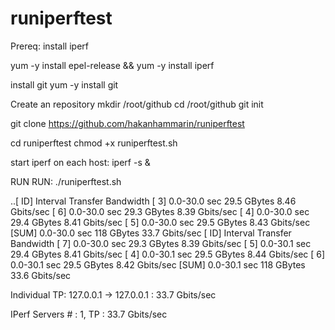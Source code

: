 # runiperftest
Prereq:
install iperf

yum -y install epel-release && yum -y install iperf

install git
yum -y install git

Create an repository
mkdir /root/github
cd /root/github
git init

git clone https://github.com/hakanhammarin/runiperftest

cd runiperftest
chmod +x runiperftest.sh

start iperf on each host:
iperf -s &


RUN RUN:
./runiperftest.sh 


..[ ID] Interval       Transfer     Bandwidth
[  3]  0.0-30.0 sec  29.5 GBytes  8.46 Gbits/sec
[  6]  0.0-30.0 sec  29.3 GBytes  8.39 Gbits/sec
[  4]  0.0-30.0 sec  29.4 GBytes  8.41 Gbits/sec
[  5]  0.0-30.0 sec  29.5 GBytes  8.43 Gbits/sec
[SUM]  0.0-30.0 sec   118 GBytes  33.7 Gbits/sec
[ ID] Interval       Transfer     Bandwidth
[  7]  0.0-30.0 sec  29.3 GBytes  8.39 Gbits/sec
[  5]  0.0-30.1 sec  29.4 GBytes  8.41 Gbits/sec
[  4]  0.0-30.1 sec  29.5 GBytes  8.44 Gbits/sec
[  6]  0.0-30.1 sec  29.5 GBytes  8.42 Gbits/sec
[SUM]  0.0-30.1 sec   118 GBytes  33.6 Gbits/sec

Individual TP:
127.0.0.1 -> 127.0.0.1 : 33.7 Gbits/sec

IPerf Servers # : 1, TP : 33.7 Gbits/sec
